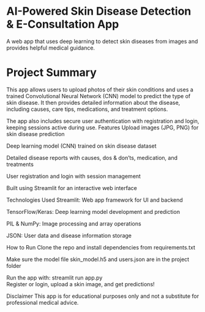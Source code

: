 # AI-Powered Skin Disease Detection & E-Consultation App

A web app that uses deep learning to detect skin diseases from images and provides helpful medical guidance.

# Project Summary
This app allows users to upload photos of their skin conditions and uses a trained Convolutional Neural Network (CNN) model to predict the type of skin disease. It then provides detailed information about the disease, including causes, care tips, medications, and treatment options.

The app also includes secure user authentication with registration and login, keeping sessions active during use.
Features
Upload images (JPG, PNG) for skin disease prediction

Deep learning model (CNN) trained on skin disease dataset

Detailed disease reports with causes, dos & don’ts, medication, and treatments

User registration and login with session management

Built using Streamlit for an interactive web interface

Technologies Used
Streamlit: Web app framework for UI and backend

TensorFlow/Keras: Deep learning model development and prediction

PIL & NumPy: Image processing and array operations

JSON: User data and disease information storage

How to Run
Clone the repo and install dependencies from requirements.txt

Make sure the model file skin_model.h5 and users.json are in the project folder

Run the app with:
streamlit run app.py  
Register or login, upload a skin image, and get predictions!


Disclaimer
This app is for educational purposes only and not a substitute for professional medical advice.
